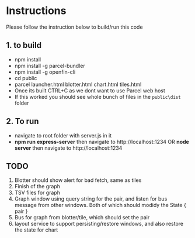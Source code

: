 ﻿# Instructions
Please follow the instruction below to build/run this code

## 1. to build
- npm install
- npm install -g parcel-bundler
- npm install -g openfin-cli
- cd public
- parcel launcher.html blotter.html chart.html tiles.html 
- Once its built CTRL+C as we dont want to use Parcel web host
- If this worked you should see whole bunch of files in the `public\dist` folder

## 2. To run
- navigate to root folder with server.js in it
- **npm run express-server** then navigate to http://localhost:1234 OR **node server** then navigate to http://localhost:1234


## TODO
1. Blotter should show alert for bad fetch, same as tiles
1. Finish of the graph
1. TSV files for graph
1. Graph window using query string for the pair, and listen for bus message from other windows. Both of which should modidy the State { pair }
1. Bus for graph from blotter/tile, which should set the pair
1. layout service to support persisting/restore windows, and also restore the state for chart
